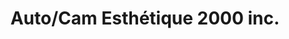 ---
title: "Auto/Cam Esthétique 2000 inc."
url: /coaticook/auto-cam-esthetique-2000-inc/
shop: car repair
---